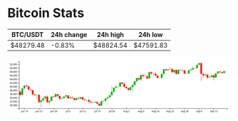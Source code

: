 # Bitcoin Stats

BTC/USDT|24h change|24h high|24h low|
|---|---|---|---|
|$48279.48|-0.83%|$48824.54|$47591.83|

<img src="./chart.svg">
